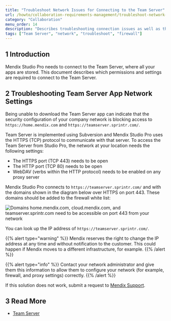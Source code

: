 ```yaml
---
title: "Troubleshoot Network Issues for Connecting to the Team Server"
url: /howto/collaboration-requirements-management/troubleshoot-network-issues-for-team-server/
category: "Collaboration"
menu_order: 14
description: "Describes troubleshooting connection issues as well as the permissions and settings required to connect to the Team Server."
tags: ["Team Server", "network", "troubleshoot", "firewall"]
---
```


## 1 Introduction

Mendix Studio Pro needs to connect to the Team Server, where all your apps are stored. This document describes which permissions and settings are required to connect to the Team Server.

## 2 Troubleshooting Team Server App Network Settings

Being unable to download the Team Server app can indicate that the security configuration of your company network is blocking access to `https://home.mendix.com` and `https://teamserver.sprintr.com/`.

Team Server is implemented using Subversion and Mendix Studio Pro uses the HTTPS (TCP) protocol to communicate with that server. To access the Team Server from Studio Pro, the network at your location needs the following settings:

* The HTTPS port (TCP 443) needs to be open
* The HTTP port (TCP 80) needs to be open
* WebDAV (verbs within the HTTP protocol) needs to be enabled on any proxy server

Mendix Studio Pro connects to `https://teamserver.sprintr.com/` and with the domains shown in the diagram below over HTTPS on port 443. These domains should be added to the firewall white list:

![Domains home.mendix.com, cloud.mendix.com, and teamserver.sprintr.com need to be accessible on port 443 from your network](attachments/troubleshoot-team-server/networkaccessmendixplatform.jpg)

You can look up the IP address of `https://teamserver.sprintr.com/`.

{{% alert type="warning" %}}
Mendix reserves the right to change the IP address at any time and without notification to the customer. This could happen if Mendix moves to a different infrastructure, for example.
{{% /alert %}}

{{% alert type="info" %}}
Contact your network administrator and give them this information to allow them to configure your network (for example, firewall, and proxy settings) correctly.
{{% /alert %}}

If this solution does not work, submit a request to [Mendix Support](https://support.mendix.com/).

## 3 Read More

* [Team Server](/developerportal/develop/team-server)